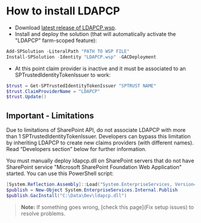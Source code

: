 # How to install LDAPCP
- Download [latest release of LDAPCP.wsp](https://github.com/Yvand/LDAPCP/releases).
- Install and deploy the solution (that will automatically activate the "LDAPCP" farm-scoped feature):
```powershell
Add-SPSolution -LiteralPath "PATH TO WSP FILE"
Install-SPSolution -Identity "LDAPCP.wsp" -GACDeployment
```
- At this point claim provider is inactive and it must be associated to an SPTrustedIdentityTokenIssuer to work:
```powershell
$trust = Get-SPTrustedIdentityTokenIssuer "SPTRUST NAME"
$trust.ClaimProviderName = "LDAPCP"
$trust.Update()
```

## Important - Limitations
Due to limitations of SharePoint API, do not associate LDAPCP with more than 1 SPTrustedIdentityTokenIssuer. Developers can bypass this limitation by inheriting LDAPCP to create new claims providers (with different names). Read “Developers section” below for further information.

You must manually deploy ldapcp.dll on SharePoint servers that do not have SharePoint service "Microsoft SharePoint Foundation Web Application" started. You can use this PowerShell script:
```powershell
[System.Reflection.Assembly]::Load("System.EnterpriseServices, Version=4.0.0.0, Culture=neutral, PublicKeyToken=b03f5f7f11d50a3a")
$publish = New-Object System.EnterpriseServices.Internal.Publish
$publish.GacInstall("C:\Data\Dev\ldapcp.dll")
```

> **Note:** If something goes wrong, [check this page](Fix setup issues) to resolve problems.

